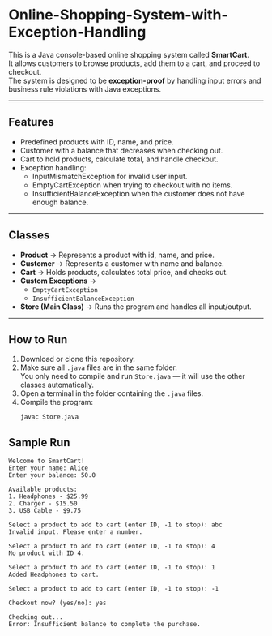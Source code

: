 # Online-Shopping-System-with-Exception-Handling

This is a Java console-based online shopping system called **SmartCart**.  
It allows customers to browse products, add them to a cart, and proceed to checkout.  
The system is designed to be **exception-proof** by handling input errors and business rule violations with Java exceptions.

---

## Features
- Predefined products with ID, name, and price.
- Customer with a balance that decreases when checking out.
- Cart to hold products, calculate total, and handle checkout.
- Exception handling:
  - InputMismatchException for invalid user input.
  - EmptyCartException when trying to checkout with no items.
  - InsufficientBalanceException when the customer does not have enough balance.

---

## Classes
- **Product** → Represents a product with id, name, and price.  
- **Customer** → Represents a customer with name and balance.  
- **Cart** → Holds products, calculates total price, and checks out.  
- **Custom Exceptions** →  
  - `EmptyCartException`  
  - `InsufficientBalanceException`  
- **Store (Main Class)** → Runs the program and handles all input/output.

---

## How to Run

1. Download or clone this repository.  
2. Make sure all `.java` files are in the same folder.  
   You only need to compile and run `Store.java` — it will use the other classes automatically.  
3. Open a terminal in the folder containing the `.java` files.  
4. Compile the program:
   ```bash
   javac Store.java

## Sample Run

```text
Welcome to SmartCart!
Enter your name: Alice
Enter your balance: 50.0

Available products:
1. Headphones - $25.99
2. Charger - $15.50
3. USB Cable - $9.75

Select a product to add to cart (enter ID, -1 to stop): abc
Invalid input. Please enter a number.

Select a product to add to cart (enter ID, -1 to stop): 4
No product with ID 4.

Select a product to add to cart (enter ID, -1 to stop): 1
Added Headphones to cart.

Select a product to add to cart (enter ID, -1 to stop): -1

Checkout now? (yes/no): yes

Checking out...
Error: Insufficient balance to complete the purchase.
